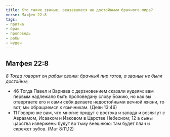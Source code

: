 ```yaml
---
title: Кто такие званые, оказавшиеся не достойными брачного пира?
verse: Матфея 22:8
tags: 
- притча
- брак
- проповедь
- рабы
- иудеи
---
```


## Матфея 22:8

*8 Тогда говорит он рабам своим: брачный пир готов, а званые не были достойны;*

- 46 Тогда Павел и Варнава с дерзновением сказали иудеям: вам первым надлежало быть проповедану слову Божию, но как вы отвергаете его и сами себя делаете недостойными вечной жизни, то вот, мы обращаемся к язычникам. (Деян 13:46)
- 11 Говорю же вам, что многие придут с востока и запада и возлягут с Авраамом, Исааком и Иаковом в Царстве Небесном; 12 а сыны царства извержены будут во тьму внешнюю: там будет плач и скрежет зубов. (Мат 8:11,12)
